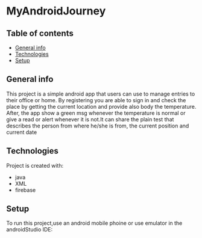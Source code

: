 # MyAndroidJourney
## Table of contents
* [General info](#general-info)
* [Technologies](#technologies)
* [Setup](#setup)

## General info
This project is a simple android app that users can use to manage entries to their office or home.
By registering you are able to sign in and check the place by getting the current location and provide also body the temperature.
After, the app show a green msg whenever the temperature is normal or give a read or alert whenever it is not.It can share the plain test that 
describes the person from where he/she is from, the current position and current date
	
## Technologies
Project is created with:
* java
* XML
* firebase
	
## Setup
To run this project,use an android mobile phoine or use emulator in the androidStudio IDE:
